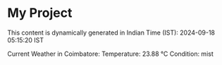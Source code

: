 # My Project

This content is dynamically generated in Indian Time (IST): 2024-09-18 05:15:20 IST


Current Weather in Coimbatore:
Temperature: 23.88 °C
Condition: mist
